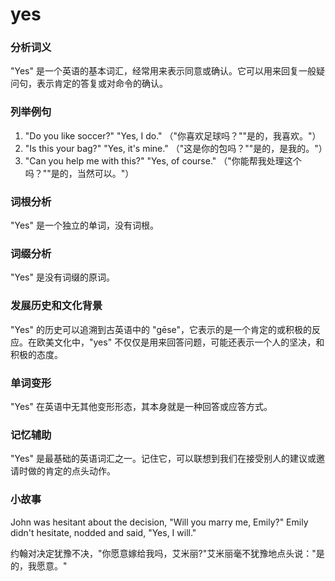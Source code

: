 # yes

### 分析词义

  

"Yes" 是一个英语的基本词汇，经常用来表示同意或确认。它可以用来回复一般疑问句，表示肯定的答复或对命令的确认。

  

### 列举例句

  

1.  "Do you like soccer?" "Yes, I do." （"你喜欢足球吗？""是的，我喜欢。"）
2.  "Is this your bag?" "Yes, it's mine." （"这是你的包吗？""是的，是我的。"）
3.  "Can you help me with this?" "Yes, of course." （"你能帮我处理这个吗？""是的，当然可以。"）

  

### 词根分析

  

"Yes" 是一个独立的单词，没有词根。

  

### 词缀分析

  

"Yes" 是没有词缀的原词。

  

### 发展历史和文化背景

  

"Yes" 的历史可以追溯到古英语中的 "gēse"，它表示的是一个肯定的或积极的反应。在欧美文化中，"yes" 不仅仅是用来回答问题，可能还表示一个人的坚决，和积极的态度。

  

### 单词变形

  

"Yes" 在英语中无其他变形形态，其本身就是一种回答或应答方式。

  

### 记忆辅助

  

"Yes" 是最基础的英语词汇之一。记住它，可以联想到我们在接受别人的建议或邀请时做的肯定的点头动作。

  

### 小故事

  

John was hesitant about the decision, "Will you marry me, Emily?" Emily didn't hesitate, nodded and said, "Yes, I will."

  

约翰对决定犹豫不决，"你愿意嫁给我吗，艾米丽?"艾米丽毫不犹豫地点头说："是的，我愿意。"

